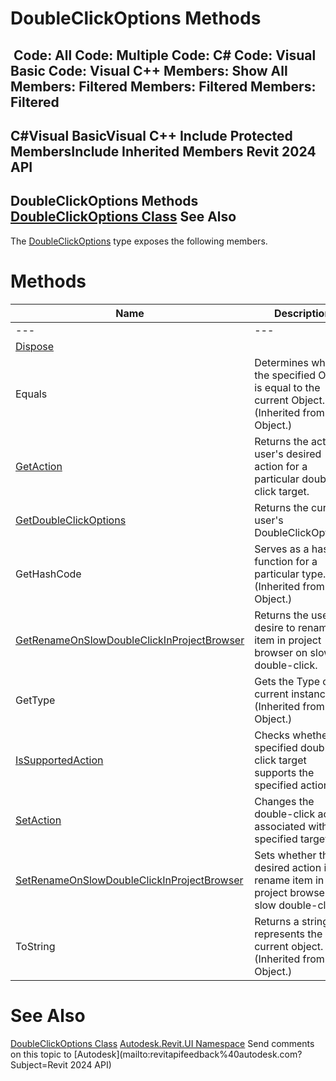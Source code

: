 # DoubleClickOptions Methods

﻿
 Code: All Code: Multiple Code: C# Code: Visual Basic Code: Visual C++  Members: Show All Members: Filtered Members: Filtered Members: Filtered   
---  
C#Visual BasicVisual C++
Include Protected MembersInclude Inherited Members
Revit 2024 API  
---  
DoubleClickOptions Methods  
[DoubleClickOptions Class](910f7cb7-9027-ed13-8502-2bfb9c347aee.md "DoubleClickOptions Class") See Also  
---  
The [DoubleClickOptions](910f7cb7-9027-ed13-8502-2bfb9c347aee.md "DoubleClickOptions Class") type exposes the following members.
# Methods
| Name | Description |
| --- | --- |
| --- | --- | --- |
| [Dispose](176d8ee1-9703-f099-af35-7a76127ce23f.md "Dispose Method") |
| Equals | Determines whether the specified Object is equal to the current Object. (Inherited from Object.) |
| [GetAction](ae6b3b31-bb5e-1e0f-ce43-067f2c96e342.md "GetAction Method") | Returns the active user's desired action for a particular double-click target. |
| [GetDoubleClickOptions](b55cdbb8-1885-34c6-f30d-e688bf0f37ca.md "GetDoubleClickOptions Method") | Returns the current user's DoubleClickOptions. |
| GetHashCode | Serves as a hash function for a particular type.  (Inherited from Object.) |
| [GetRenameOnSlowDoubleClickInProjectBrowser](b866e8dc-9ad0-7aeb-40fb-dcb1f28c4d73.md "GetRenameOnSlowDoubleClickInProjectBrowser Method") | Returns the user's desire to rename item in project browser on slow double-click. |
| GetType | Gets the Type of the current instance. (Inherited from Object.) |
| [IsSupportedAction](201515d4-8066-5d02-33ab-9b0b3578ec56.md "IsSupportedAction Method") | Checks whether the specified double-click target supports the specified action. |
| [SetAction](38c11a01-5b36-388c-7769-4d1d7a75d18d.md "SetAction Method") | Changes the double-click action associated with a specified target. |
| [SetRenameOnSlowDoubleClickInProjectBrowser](6fff7897-e385-b30e-b131-3f03c07b8ab0.md "SetRenameOnSlowDoubleClickInProjectBrowser Method") | Sets whether the desired action is to rename item in project browser on slow double-click. |
| ToString | Returns a string that represents the current object. (Inherited from Object.) |

# See Also
[DoubleClickOptions Class](910f7cb7-9027-ed13-8502-2bfb9c347aee.md "DoubleClickOptions Class")
[Autodesk.Revit.UI Namespace](e86fd90a-8957-02a6-da7f-ced248966e3e.md "Autodesk.Revit.UI Namespace")
Send comments on this topic to [Autodesk](mailto:revitapifeedback%40autodesk.com?Subject=Revit 2024 API)